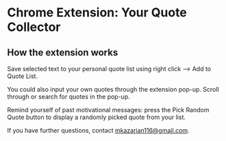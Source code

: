 # Chrome Extension: Your Quote Collector

## How the extension works

Save selected text to your personal quote list using right click --> Add to Quote List.

You could also input your own quotes through the extension pop-up.
Scroll through or search for quotes in the pop-up.

Remind yourself of past motivational messages: press the Pick Random Quote button to display a randomly picked quote from your list.

If you have further questions, contact mkazarian116@gmail.com.